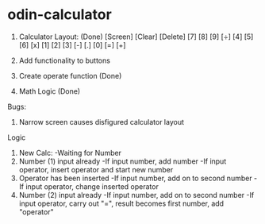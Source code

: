 # odin-calculator
1. Calculator Layout: (Done)
[Screen]
[Clear] [Delete]
[7] [8] [9] [÷]
[4] [5] [6] [x]
[1] [2] [3] [-] 
[.] [0] [=] [+]

2. Add functionality to buttons 
3. Create operate function (Done)
4. Math Logic (Done)

Bugs:
1. Narrow screen causes disfigured calculator layout

Logic
1. New Calc:
    -Waiting for Number
2. Number (1) input already
    -If input number, add number
    -If input operator, insert operator and start new number
3. Operator has been inserted
    -If input number, add on to second number
    -If input operator, change inserted operator
4. Number (2) input already
    -If input number, add on to second number
    -If input operator, carry out "=", 
        result becomes first number,
        add "operator"
    